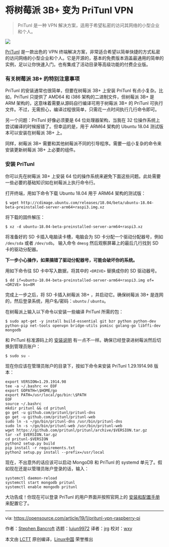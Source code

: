 [#]: collector: (lujun9972)
[#]: translator: (jrglinux)
[#]: reviewer: (wxy)
[#]: publisher: ( )
[#]: url: ( )
[#]: subject: (Turn a Raspberry Pi 3B+ into a PriTunl VPN)
[#]: via: (https://opensource.com/article/19/1/pritunl-vpn-raspberry-pi)
[#]: author: (Stephen Bancroft https://opensource.com/users/stevereaver)

将树莓派 3B+ 变为 PriTunl VPN
======

> PriTunl 是一种 VPN 解决方案，适用于希望私密的访问其网络的小型企业和个人。

![](https://opensource.com/sites/default/files/styles/image-full-size/public/lead-images/life-raspberrypi_0.png?itok=Kczz87J2)

[PriTunl][1] 是一款出色的 VPN 终端解决方案，非常适合希望以简单快捷的方式私密的访问网络的小型企业和个人。它是开源的，基本的免费版本涵盖最通用的简单的实例，足以让你快速入门。也有集成了活动目录等高级功能的付费企业版。

### 有关树莓派 3B+ 的特别注意事项

PriTunl 的安装通常也很简单，但要在树莓派 3B+ 上安装 PriTunl 有点小复杂。比如，PriTunl 只提供了 AMD64 和 i386 架构的二进制文件，但树莓派 3B+ 是 ARM 架构的，这意味着需要从源码自行编译可用于树莓派 3B+ 的 PriTunl 可执行文件。不过，无需担心，编译过程很简单，只需花一点时间执行几行命令即可。

另一个问题：PriTunl 好像必须要是 64 位处理器架构，当我在 32 位操作系统上尝试编译的时候报错了。但幸运的是，用于 ARM64 架构的 Ubuntu 18.04 测试版本可以安装在树莓派 3B+ 上。

同样，树莓派 3B+ 需要和其他树莓派不同的引导程序。需要一组小复杂的命令来安装更新树莓派 3B+ 上必要的组件。

### 安装 PriTunl

你可以先在树莓派 3B+ 上安装 64 位的操作系统来避免下面这些问题。此处需要一些必要的基础知识如在树莓派上执行命令行。

打开终端，用如下命令下载 Ubuntu 18.04 用于 ARM64 架构的测试版：

```
$ wget http://cdimage.ubuntu.com/releases/18.04/beta/ubuntu-18.04-beta-preinstalled-server-arm64+raspi3.img.xz
```

将下载的固件解压：

```
$ xz -d ubuntu-18.04-beta-preinstalled-server-arm64+raspi3.xz
```

将准备好的 SD 卡插入电脑读卡槽，电脑会为 SD 卡分配一个驱动分配器号，例如 `/dev/sda` 或者 `/dev/sdb`。 输入命令 `dmesg` 然后观察屏幕上的最后几行找到 SD 卡的驱动分配器。

**下一步小心操作，如果搞错了驱动分配器号，可能会破坏你的系统。**

用如下命令往 SD 卡中写入数据，将其中的 `<DRIVE>` 替换成你的 SD 驱动器号。

```
$ dd if=ubuntu-18.04-beta-preinstalled-server-arm64+raspi3.img of=<DRIVE> bs=8M
```

完成上一步之后，将 SD 卡插入树莓派 3B+ ，并启动它。确保树莓派 3B+ 是连网的，然后登录系统，用户名/密码：`ubuntu` / `ubuntu`。

在树莓派上输入以下命令以安装一些编译 PriTunl 所需的包：

```
$ sudo apt-get -y install build-essential git bzr python python-dev python-pip net-tools openvpn bridge-utils psmisc golang-go libffi-dev mongodb
```

和 PriTunl 标准源码上的 [安装说明][2] 有一点不一样。确保已经登录进树莓派然后切换到管理员账户：

```
$ sudo su -
```

现在你应该在管理员账户的目录下，按如下命令来安装 PriTunl 1.29.1914.98 版本：

```
export VERSION=1.29.1914.98
tee -a ~/.bashrc << EOF
export GOPATH=\$HOME/go
export PATH=/usr/local/go/bin:\$PATH
EOF
source ~/.bashrc
mkdir pritunl && cd pritunl
go get -u github.com/pritunl/pritunl-dns
go get -u github.com/pritunl/pritunl-web
sudo ln -s ~/go/bin/pritunl-dns /usr/bin/pritunl-dns
sudo ln -s ~/go/bin/pritunl-web /usr/bin/pritunl-web
wget https://github.com/pritunl/pritunl/archive/$VERSION.tar.gz
tar -xf $VERSION.tar.gz
cd pritunl-$VERSION
python2 setup.py build
pip install -r requirements.txt
python2 setup.py install --prefix=/usr/local
```

现在，不出意外的话应该可以启动 MongoDB 和 PriTunl 的 systemd 单元了。假如现在还是以管理员账户登录的话，输入：

```
systemctl daemon-reload
systemctl start mongodb pritunl
systemctl enable mongodb pritunl
```

大功告成！你现在可以登录 PriTunl 的用户界面并按照官网上的 [安装和配置手册][3] 来配置它了。

--------------------------------------------------------------------------------

via: https://opensource.com/article/19/1/pritunl-vpn-raspberry-pi

作者：[Stephen Bancroft][a]
选题：[lujun9972][b]
译者：[jrg](https://github.com/jrglinux)
校对：[wxy](https://github.com/wxy)

本文由 [LCTT](https://github.com/LCTT/TranslateProject) 原创编译，[Linux中国](https://linux.cn/) 荣誉推出

[a]: https://opensource.com/users/stevereaver
[b]: https://github.com/lujun9972
[1]: https://pritunl.com/
[2]: https://github.com/pritunl/pritunl
[3]: https://docs.pritunl.com/docs/configuration-5
